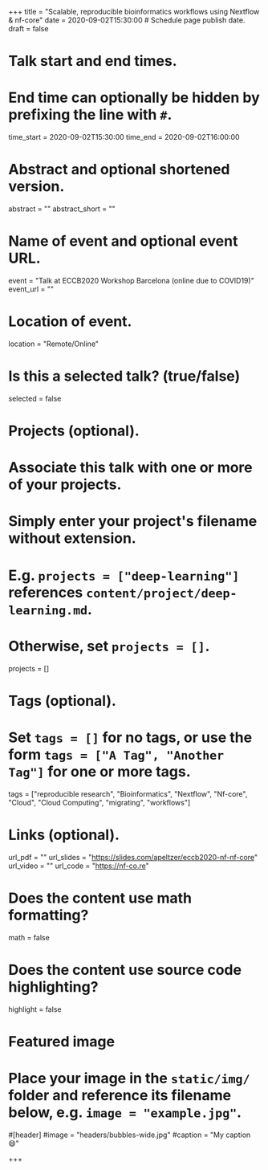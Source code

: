 +++
title = "Scalable, reproducible bioinformatics workflows using Nextflow & nf-core"
date = 2020-09-02T15:30:00  # Schedule page publish date.
draft = false

# Talk start and end times.
#   End time can optionally be hidden by prefixing the line with `#`.
time_start = 2020-09-02T15:30:00
time_end = 2020-09-02T16:00:00

# Abstract and optional shortened version.
abstract = ""
abstract_short = ""

# Name of event and optional event URL.
event = "Talk at ECCB2020 Workshop Barcelona (online due to COVID19)"
event_url = ""

# Location of event.
location = "Remote/Online"

# Is this a selected talk? (true/false)
selected = false

# Projects (optional).
#   Associate this talk with one or more of your projects.
#   Simply enter your project's filename without extension.
#   E.g. `projects = ["deep-learning"]` references `content/project/deep-learning.md`.
#   Otherwise, set `projects = []`.
projects = []

# Tags (optional).
#   Set `tags = []` for no tags, or use the form `tags = ["A Tag", "Another Tag"]` for one or more tags.
tags = ["reproducible research", "Bioinformatics", "Nextflow", "Nf-core", "Cloud", "Cloud Computing", "migrating", "workflows"]

# Links (optional).
url_pdf = ""
url_slides = "https://slides.com/apeltzer/eccb2020-nf-nf-core"
url_video = ""
url_code = "https://nf-co.re"

# Does the content use math formatting?
math = false

# Does the content use source code highlighting?
highlight = false

# Featured image
# Place your image in the `static/img/` folder and reference its filename below, e.g. `image = "example.jpg"`.
#[header]
#image = "headers/bubbles-wide.jpg"
#caption = "My caption :smile:"

+++
